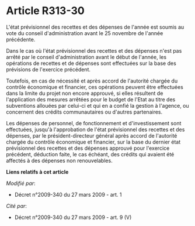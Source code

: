 # Article R313-30

L'état prévisionnel des recettes et des dépenses de l'année est soumis au vote du conseil d'administration avant le 25
novembre de l'année précédente. 

Dans le cas où l'état prévisionnel des recettes et des dépenses n'est pas arrêté par le conseil d'administration avant le
début de l'année, les opérations de recettes et de dépenses sont effectuées sur la base des prévisions de l'exercice
précédent. 

Toutefois, en cas de nécessité et après accord de l'autorité chargée du contrôle économique et financier, ces opérations
peuvent être effectuées dans la limite du projet non encore approuvé, si elles résultent de l'application des mesures
arrêtées pour le budget de l'Etat au titre des subventions allouées par celui-ci et qui en a confié la gestion à l'agence, ou
concernent des crédits communautaires ou d'autres partenaires. 

Les dépenses de personnel, de fonctionnement et d'investissement sont effectuées, jusqu'à l'approbation de l'état
prévisionnel des recettes et des dépenses, par le président-directeur général après accord de l'autorité chargée du contrôle
économique et financier, sur la base du dernier état prévisionnel des recettes et des dépenses approuvé pour l'exercice
précédent, déduction faite, le cas échéant, des crédits qui avaient été affectés à des dépenses non renouvelables.

**Liens relatifs à cet article**

_Modifié par_:

  - Décret n°2009-340 du 27 mars 2009 - art. 1

_Cité par_:

  - Décret n°2009-340 du 27 mars 2009 - art. 9 (V)
